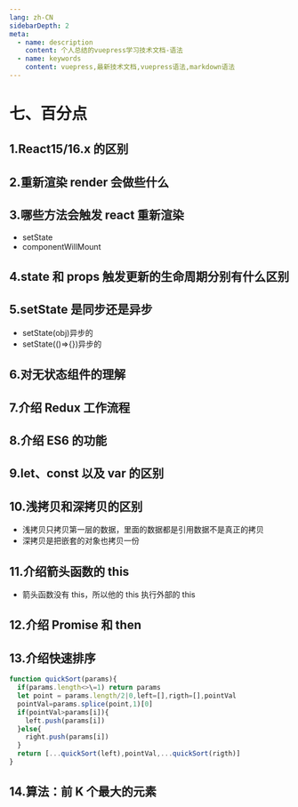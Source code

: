 ```yaml
---
lang: zh-CN
sidebarDepth: 2
meta:
  - name: description
    content: 个人总结的vuepress学习技术文档-语法
  - name: keywords
    content: vuepress,最新技术文档,vuepress语法,markdown语法
---
```


# 七、百分点

## 1.React15/16.x 的区别

## 2.重新渲染 render 会做些什么

## 3.哪些方法会触发 react 重新渲染

- setState
- componentWillMount

## 4.state 和 props 触发更新的生命周期分别有什么区别

## 5.setState 是同步还是异步

- setState(obj)异步的
- setState(()=>{})异步的

## 6.对无状态组件的理解

## 7.介绍 Redux 工作流程

## 8.介绍 ES6 的功能

## 9.let、const 以及 var 的区别

## 10.浅拷贝和深拷贝的区别

- 浅拷贝只拷贝第一层的数据，里面的数据都是引用数据不是真正的拷贝
- 深拷贝是把嵌套的对象也拷贝一份

## 11.介绍箭头函数的 this

- 箭头函数没有 this，所以他的 this 执行外部的 this

## 12.介绍 Promise 和 then

## 13.介绍快速排序

```js
function quickSort(params){
  if(params.length<>\=1) return params
  let point = params.length/2|0,left=[],rigth=[],pointVal
  pointVal=params.splice(point,1)[0]
  if(pointVal>params[i]){
    left.push(params[i])
  }else{
    right.push(params[i])
  }
  return [...quickSort(left),pointVal,...quickSort(rigth)]
}
```

## 14.算法：前 K 个最大的元素
